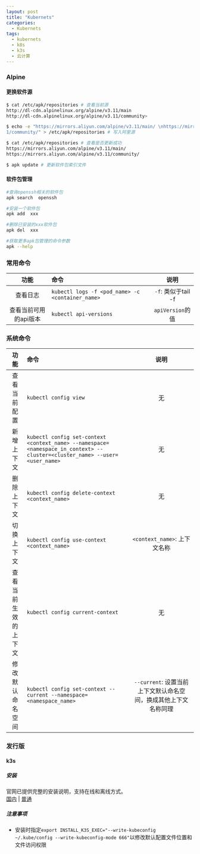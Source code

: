 ```yaml
---
layout: post
title: "Kubernets"
categories:
  - Kubernets
tags:
  - kubernets
  - k8s
  - k3s
  - 云计算
---
```


### Alpine
#### 更换软件源
```bash
$ cat /etc/apk/repositories # 查看当前源
http://dl-cdn.alpinelinux.org/alpine/v3.11/main
http://dl-cdn.alpinelinux.org/alpine/v3.11/community>

$ echo -e "https://mirrors.aliyun.com/alpine/v3.11/main/ \nhttps://mirrors.aliyun.com/alpine/v3.1
1/community/" > /etc/apk/repositories # 写入阿里源

$ cat /etc/apk/repositories # 查看是否更新成功
https://mirrors.aliyun.com/alpine/v3.11/main/
https://mirrors.aliyun.com/alpine/v3.11/community/

$ apk update # 更新软件包索引文件
```
#### 软件包管理
```bash
#查询openssh相关的软件包
apk search  openssh   

#安装一个软件包
apk add  xxx   

#删除已安装的xxx软件包
apk del  xxx   

#获取更多apk包管理的命令参数
apk --help   
```

### 常用命令

|功能|命令|说明|
|:---:|:---|:---:|
|查看日志|```kubectl logs -f <pod_name> -c <container_name>```|```-f```: 类似于tail -f|
|查看当前可用的api版本|```kubectl api-versions```|```apiVersion```的值|

### 系统命令

|功能|命令|说明|
|:---:|:---|:---:|
|查看当前配置|```kubectl config view```|无|
|新增上下文|```kubectl config set-context <context_name> --namespace=<namespace_in_context> --cluster=<cluster_name> --user=<user_name>```|无|
|删除上下文|```kubectl config delete-context <context_name>```|无|
|切换上下文|```kubectl config use-context <context_name>```|```<context_name>```: 上下文名称|
|查看当前生效的上下文|```kubectl config current-context```|无|
|修改默认命名空间|```kubectl config set-context --current --namespace=<namespace_name>```|```--current```: 设置当前上下文默认命名空间，换成其他上下文名称同理|

### 发行版
#### k3s
##### 安装
官网已提供完整的安装说明，支持在线和离线方式。<br>
[国内](https://docs.rancher.cn/k3s/) | [普通](https://rancher.com/docs/k3s/latest/en/quick-start/)

##### 注意事项
- 安装时指定```export INSTALL_K3S_EXEC="--write-kubeconfig ~/.kube/config --write-kubeconfig-mode 666"```以修改默认配置文件位置和文件访问权限
